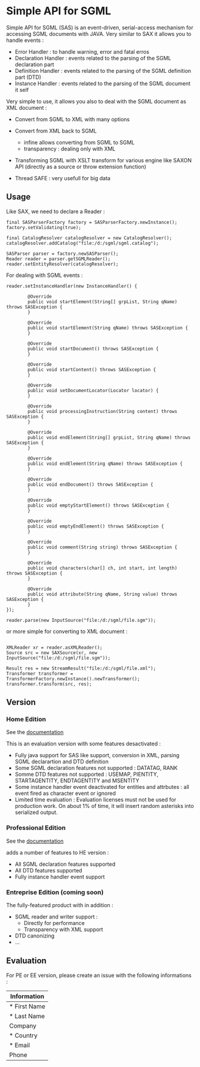 # Simple API for SGML
Simple API for SGML (SAS) is an event-driven, serial-access mechanism for accessing SGML documents with JAVA.
Very similar to SAX it allows you to handle events :

- Error Handler : to handle warning, error and fatal erros
- Declaration Handler : events related to the parsing of the SGML declaration part
- Definition Handler : events related to the parsing of the SGML definition part (DTD)
- Instance Handler : events related to the parsing of the SGML document it self


Very simple to use, it allows you also to deal with the SGML document as XML document :

- Convert from SGML to XML with many options
- Convert from XML back to SGML
    - infine allows converting from SGML to SGML
    - transparency : dealing only with XML

- Transforming SGML with XSLT transform for various engine like SAXON API (directly as a source or throw extension function) 
- Thread SAFE : very usefull for big data


## Usage

Like SAX, we need to declare a Reader :  

```
final SASParserFactory factory = SASParserFactory.newInstance();
factory.setValidating(true);

final CatalogResolver catalogResolver = new CatalogResolver();
catalogResolver.addCatalog("file:/d:/sgml/sgml.catalog");

SASParser parser = factory.newSASParser();
Reader reader = parser.getSGMLReader();
reader.setEntityResolver(catalogResolver);

```

For dealing with SGML events : 

```
reader.setInstanceHandler(new InstanceHandler() {
		
		@Override
		public void startElement(String[] grpList, String qName) throws SASException {
		}
		
		@Override
		public void startElement(String qName) throws SASException {
		}
		
		@Override
		public void startDocument() throws SASException {
		}
		
		@Override
		public void startContent() throws SASException {
		}
		
		@Override
		public void setDocumentLocator(Locator locator) {
		}
		
		@Override
		public void processingInstruction(String content) throws SASException {
		}
		
		@Override
		public void endElement(String[] grpList, String qName) throws SASException {
		}
		
		@Override
		public void endElement(String qName) throws SASException {
		}
		
		@Override
		public void endDocument() throws SASException {
		}
		
		@Override
		public void emptyStartElement() throws SASException {
		}
		
		@Override
		public void emptyEndElement() throws SASException {
		}
		
		@Override
		public void comment(String string) throws SASException {
		}
		
		@Override
		public void characters(char[] ch, int start, int length) throws SASException {
		}
		
		@Override
		public void attribute(String qName, String value) throws SASException {
		}
});
				
reader.parse(new InputSource("file:/d:/sgml/file.sgm"));

```

or more simple for converting to XML document : 

```

XMLReader xr = reader.asXMLReader();
Source src = new SAXSource(xr, new InputSource("file:/d:/sgml/file.sgm"));

Result res = new StreamResult("file:/d:/sgml/file.xml");
Transformer transformer = TransformerFactory.newInstance().newTransformer();
transformer.transform(src, res);

```

## Version
### Home Edition 

See the [documentation](https://hamdikarray.github.io/simple-api-for-sgml-dist/docs/he/apidocs/index.html)

This is an evaluation version with some features desactivated : 
- Fully java support for SAS like support, conversion in XML, parsing SGML declarartion and DTD definition  
- Some SGML declaration features not supported : DATATAG, RANK
- Somme DTD features not supported : USEMAP, PIENTITY, STARTAGENTITY, ENDTAGENTITY and MSENTITY
- Some instance handler event deactivated for entities and attrbutes : all event fired as character event or ignored 
- Limited time evaluation : Evaluation licenses must not be used for production work. On about 1% of time, it will insert random asterisks into serialized output.

### Professional Edition 

See the [documentation](https://hamdikarray.github.io/simple-api-for-sgml-dist/docs/pe/apidocs/index.html)

adds a number of features to HE version : 
- All SGML declaration features supported
- All DTD features supported
- Fully instance handler event support 

### Entreprise Edition (coming soon) 
The fully-featured product with in addition : 
- SGML reader and writer support : 
  - Directly for performance 
  - Transparency with XML support
- DTD canonizing
- ...

## Evaluation
For PE or EE version, please create an issue with the following informations : 

|Information   |
|---|
| * First Name   |
| * Last Name  	  |
|  Company |
|  * Country  	 |
|  * Email |
|  Phone |